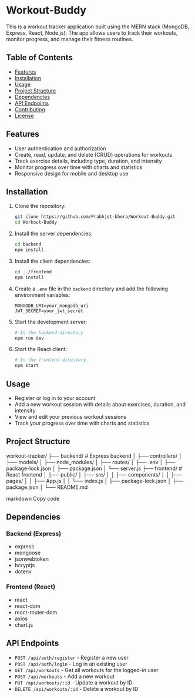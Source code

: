 # Workout-Buddy


This is a workout tracker application built using the MERN stack (MongoDB, Express, React, Node.js). The app allows users to track their workouts, monitor progress, and manage their fitness routines.

## Table of Contents

- [Features](#features)
- [Installation](#installation)
- [Usage](#usage)
- [Project Structure](#project-structure)
- [Dependencies](#dependencies)
- [API Endpoints](#api-endpoints)
- [Contributing](#contributing)
- [License](#license)

## Features

- User authentication and authorization
- Create, read, update, and delete (CRUD) operations for workouts
- Track exercise details, including type, duration, and intensity
- Monitor progress over time with charts and statistics
- Responsive design for mobile and desktop use

## Installation

1. Clone the repository:
    ```bash
    git clone https://github.com/Prabhjot-khera/Workout-Buddy.git
    cd Workout-Buddy
    ```

2. Install the server dependencies:
    ```bash
    cd backend
    npm install
    ```

3. Install the client dependencies:
    ```bash
    cd ../frontend
    npm install
    ```

4. Create a `.env` file in the `backend` directory and add the following environment variables:
    ```
    MONGODB_URI=your_mongodb_uri
    JWT_SECRET=your_jwt_secret
    ```

5. Start the development server:
    ```bash
    # In the backend directory
    npm run dev
    ```

6. Start the React client:
    ```bash
    # In the frontend directory
    npm start
    ```

## Usage

- Register or log in to your account
- Add a new workout session with details about exercises, duration, and intensity
- View and edit your previous workout sessions
- Track your progress over time with charts and statistics

## Project Structure

workout-tracker/
├── backend/ # Express backend
│ ├── controllers/
│ ├── models/
│ ├── node_modules/
│ ├── routes/
│ ├── .env
│ ├── package-lock.json
│ ├── package.json
│ └── server.js
├── frontend/ # React frontend
│ ├── public/
│ ├── src/
│ │ ├── components/
│ │ ├── pages/
│ │ ├── App.js
│ │ └── index.js
│ ├── package-lock.json
│ ├── package.json
│ └── README.md

markdown
Copy code

## Dependencies

### Backend (Express)

- express
- mongoose
- jsonwebtoken
- bcryptjs
- dotenv

### Frontend (React)

- react
- react-dom
- react-router-dom
- axios
- chart.js

## API Endpoints

- `POST /api/auth/register` - Register a new user
- `POST /api/auth/login` - Log in an existing user
- `GET /api/workouts` - Get all workouts for the logged-in user
- `POST /api/workouts` - Add a new workout
- `PUT /api/workouts/:id` - Update a workout by ID
- `DELETE /api/workouts/:id` - Delete a workout by ID
